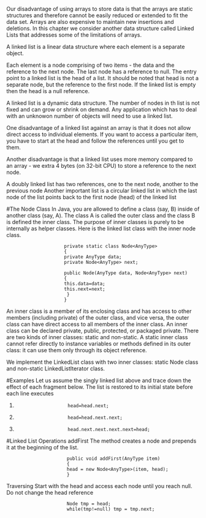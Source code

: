 Our disadvantage of using arrays to store data is that the arrays are static structures and therefore cannot be easily reduced 
or extended to fit the data set. Arrays are also expensive to maintain new insertions and deletions. In this chapter we 
consider another data structure called Linked Lists that addresses some of the limitations of arrays.

A linked list is a linear data structure where each element is a separate object.

Each element is a node comprising of two items - the data and the reference to the next node. The last node has a reference
to null. The entry point to a linked list is the head of a list. It should be noted that head is not a separate node, but
the reference to the first node. If the linked list is empty then the head is a null reference.

A linked list is a dynamic data structure. The number of nodes in th list is not fixed and can grow or shrink on demand. 
Any application which has to deal with an unknowon number of objects will need to use a linked list.

One disadvantage of a linked list against an array is that it does not allow direct access to individual elements. If you want
to access a particular item, you have to start at the head and follow the references until you get to them. 

Another disadvantage is that a linked list uses more memory compared to an array - we extra 4 bytes (on 32-bit CPU) to store a 
reference to the next node. 

A doubly linked list has two references, one to the next node, another to the previous node
Another important list is a circular linked list in which the last node of the list points back to the first node (head) of
the linked list

#The Node Class
In Java, you are allowed to define a class (say, B) inside of another class (say, A). The class A is called the outer class
and the class B is defined the inner class. The purpose of inner classes is purely to be internally as helper classes.
Here is the linked list class with the inner node class.

                         private static class Node<AnyType>
                         {
                         private AnyType data;
                         private Node<AnyType> next;
                         
                         public Node(AnyType data, Node<AnyType> next)
                         {
                         this.data=data;
                         this.next=next;
                          }
                         }
                         
An inner class is a member of its enclosing class and has access to other members (including private) of the outer class, 
and vice versa, the outer class can have direct access to all members of the inner class. An inner class can be declared
private, public, protected, or packaged private. There are two kinds of inner classes: static and non-static. A static
inner class cannot refer directly to instance variables or methods defined in its outer class: it can use them only through 
its object reference.

We implement the LinkedList class with two inner classes: static Node class and non-static LinkedListIterator class. 

#Examples
Let us assume the singly linked list above and trace down the effect of each fragment below. The list is restored to its
initial state before each line executes

1.                        head=head.next;
2.                        head=head.next.next;
3.                        head.next.next.next.next=head;

#Linked List Operations
addFirst
The method creates a node and prepends it at the beginning of the list.
 
                          public void addFirst(AnyType item)
                          {
                          head = new Node<AnyType>(item, head);
                          }
                          
Traversing
Start with the head and access each node until you reach null. Do not change the head reference

                          Node tmp = head;
                          while(tmp!=null) tmp = tmp.next;
